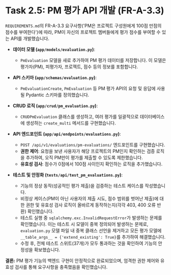 # Task 2.5: PM 평가 API 개발 (FR-A-3.3)

`REQUIREMENTS.md`의 FR-A-3.3 요구사항('PM은 프로젝트 구성원에게 100점 만점의 점수를 부여한다')에 따라, PM이 자신의 프로젝트 멤버들에게 평가 점수를 부여할 수 있는 API를 개발했습니다.

- **데이터 모델 (`app/models/evaluation.py`)**:
    - `PmEvaluation` 모델을 새로 추가하여 PM 평가 데이터를 저장합니다. 이 모델은 평가자(PM), 피평가자, 프로젝트, 점수 등의 정보를 포함합니다.

- **API 스키마 (`app/schemas/evaluation.py`)**:
    - `PmEvaluationCreate`, `PmEvaluation` 등 PM 평가 API의 요청 및 응답에 사용될 Pydantic 스키마를 정의했습니다.

- **CRUD 로직 (`app/crud/pm_evaluation.py`)**:
    - `CRUDPmEvaluation` 클래스를 생성하고, 여러 평가를 일괄적으로 데이터베이스에 생성하는 `create_multi` 메서드를 구현했습니다.

- **API 엔드포인트 (`app/api/endpoints/evaluations.py`)**:
    - `POST /api/v1/evaluations/pm-evaluations/` 엔드포인트를 구현했습니다.
    - **권한 제어**: 요청을 보낸 사용자가 해당 프로젝트의 PM인지 확인하는 검증 로직을 추가하여, 오직 PM만이 평가를 제출할 수 있도록 제한했습니다.
    - **유효성 검사**: 점수가 0점에서 100점 사이인지 확인하는 로직을 추가했습니다.

- **테스트 및 안정화 (`tests/api/test_pm_evaluations.py`)**:
    - 기능의 정상 동작(성공적인 평가 제출)을 검증하는 테스트 케이스를 작성했습니다.
    - 비정상 케이스(PM이 아닌 사용자의 제출 시도, 점수 범위를 벗어난 제출)에 대한 권한 및 유효성 검사 로직이 올바르게 동작하는지(각각 403, 400 오류 반환) 확인했습니다.
    - 테스트 실행 중 `sqlalchemy.exc.InvalidRequestError`가 발생하는 문제를 확인했습니다. 이는 테스트 시 모델이 중복 정의되어 발생하는 문제로, `evaluation.py` 모델 파일 내 중복 클래스 선언을 제거하고 모든 평가 모델에 `__table_args__ = {'extend_existing': True}`를 추가하여 해결했습니다.
    - 수정 후, 전체 테스트 스위트(37개)가 모두 통과하는 것을 확인하여 기능의 안정성을 확보했습니다.

**결론:**
PM 평가 기능의 백엔드 구현이 안정적으로 완료되었으며, 엄격한 권한 제어와 유효성 검사를 통해 요구사항을 충족했음을 확인했습니다.
